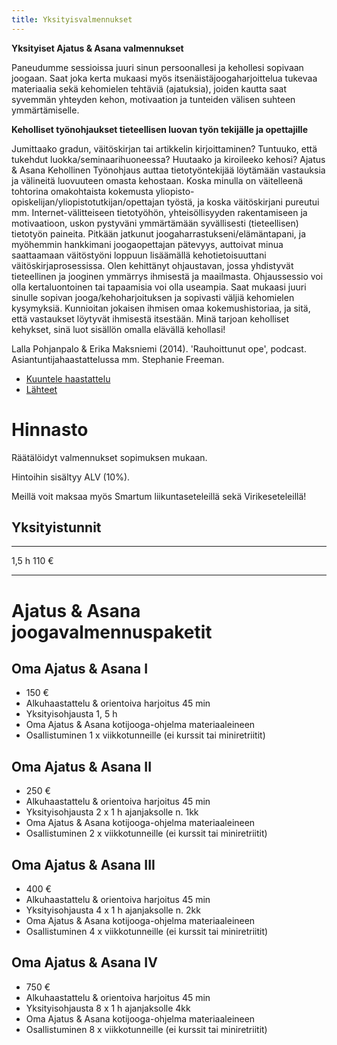 ```yaml
---
title: Yksityisvalmennukset
---
```


**Yksityiset Ajatus & Asana valmennukset**

Paneudumme sessioissa juuri sinun persoonallesi ja kehollesi sopivaan joogaan. Saat joka kerta mukaasi myös itsenäistäjoogaharjoittelua tukevaa materiaalia sekä kehomielen tehtäviä (ajatuksia), joiden kautta saat syvemmän yhteyden kehon, motivaation ja tunteiden välisen suhteen ymmärtämiselle. 

**Keholliset työnohjaukset tieteellisen luovan työn tekijälle ja opettajille**

Jumittaako gradun, väitöskirjan tai artikkelin kirjoittaminen? Tuntuuko, että tukehdut luokka/seminaarihuoneessa? Huutaako ja kiroileeko kehosi? Ajatus & Asana Kehollinen Työnohjaus auttaa tietotyöntekijää löytämään vastauksia ja välineitä luovuuteen omasta kehostaan. Koska minulla on väitelleenä tohtorina omakohtaista kokemusta yliopisto-opiskelijan/yliopistotutkijan/opettajan työstä, ja koska väitöskirjani pureutui mm. Internet-välitteiseen tietotyöhön, yhteisöllisyyden rakentamiseen ja motivaatioon, uskon pystyväni ymmärtämään syvällisesti (tieteellisen) tietotyön paineita. Pitkään jatkunut joogaharrastukseni/elämäntapani, ja myöhemmin hankkimani joogaopettajan pätevyys, auttoivat minua saattaamaan väitöstyöni loppuun lisäämällä kehotietoisuuttani väitöskirjaprosessissa. Olen kehittänyt ohjaustavan, jossa yhdistyvät tieteellinen ja jooginen ymmärrys ihmisestä ja maailmasta. Ohjaussessio voi olla kertaluontoinen tai tapaamisia voi olla useampia. Saat mukaasi juuri sinulle sopivan jooga/kehoharjoituksen ja sopivasti väljiä kehomielen kysymyksiä. Kunnioitan jokaisen ihmisen omaa kokemushistoriaa, ja sitä, että vastaukset löytyvät ihmisestä itsestään. Minä tarjoan keholliset kehykset, sinä luot sisällön omalla elävällä kehollasi!

Lalla Pohjanpalo & Erika Maksniemi (2014). 'Rauhoittunut ope', podcast. Asiantuntijahaastattelussa mm. Stephanie Freeman.

* [Kuuntele haastattelu](RauhoittunutOpe.mp3)
* [Lähteet](RauhoittunutOpe.pdf)

<div class="prices">

Hinnasto
========

Räätälöidyt valmennukset sopimuksen mukaan.

Hintoihin sisältyy ALV (10%).

Meillä voit maksaa myös Smartum liikuntaseteleillä sekä Virikeseteleillä!

Yksityistunnit
--------------

-----      ------------------------
1,5 h       110 €
-----      ------------------------

<p class="valmennus"/>

Ajatus & Asana joogavalmennuspaketit
===============================

Oma Ajatus & Asana I
--------------------

- 150 €
- Alkuhaastattelu & orientoiva harjoitus 45 min
- Yksityisohjausta 1, 5 h 
- Oma Ajatus & Asana kotijooga-ohjelma materiaaleineen  
- Osallistuminen 1 x viikkotunneille (ei kurssit tai miniretriitit)

Oma Ajatus & Asana II
--------------------

- 250 €
- Alkuhaastattelu & orientoiva harjoitus 45 min
- Yksityisohjausta 2 x 1 h ajanjaksolle n. 1kk 
- Oma Ajatus & Asana kotijooga-ohjelma materiaaleineen  
- Osallistuminen 2 x viikkotunneille (ei kurssit tai miniretriitit)

Oma Ajatus & Asana III
--------------------

- 400 €
- Alkuhaastattelu & orientoiva harjoitus  45 min
- Yksityisohjausta 4 x 1 h ajanjaksolle n. 2kk 
- Oma Ajatus & Asana kotijooga-ohjelma materiaaleineen  
- Osallistuminen 4 x viikkotunneille (ei kurssit tai miniretriitit)

Oma Ajatus & Asana IV
---------------------

- 750 €
- Alkuhaastattelu & orientoiva harjoitus 45 min 
- Yksityisohjausta 8 x 1 h   ajanjaksolle 4kk      
- Oma Ajatus & Asana kotijooga-ohjelma materiaaleineen  
- Osallistuminen 8 x viikkotunneille (ei kurssit tai miniretriitit)


</div>
